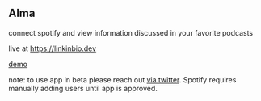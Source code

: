 ## Alma

connect spotify and view information discussed in your favorite podcasts

live at https://linkinbio.dev

[demo](https://www.loom.com/share/79a270f36e004ab6a815e4a99a974f58?sid=0b0b3f14-c3ad-40bb-b00e-7606ee8dbfa9) 

note: to use app in beta please reach out [via twitter](https://twitter.com/eabnelson). Spotify requires manually adding users until app is approved. 
